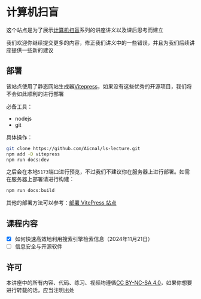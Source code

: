 # 计算机扫盲

这个站点是为了展示[计算机扫盲](https://ls.oneleaf.me)系列的讲座讲义以及课后思考而建立

我们欢迎你继续提交更多的内容，修正我们讲义中的一些错误，并且为我们后续讲座提供一些新的建议

## 部署

该站点使用了静态网站生成器[Vitepress](https://vitepress.dev/)，如果没有这些优秀的开源项目，我们将不会如此顺利的进行部署

必备工具：
- nodejs
- git

具体操作：
```bash
git clone https://github.com/Aicnal/ls-lecture.git
npm add -D vitepress
npm run docs:dev
```

之后会在本地`5173`端口进行预览，不过我们不建议你在服务器上进行部署。如需在服务器上部署请进行构建：

```bash
npm run docs:build
```

其他的部署方法可以参考：[部署 VitePress 站点](https://vitepress.dev/zh/guide/deploy#build-and-test-locally)

## 课程内容

- [x] 如何快速高效地利用搜索引擎检索信息（2024年11月21日）
- [ ] 信息安全与开源软件

## 许可

本讲座中的所有内容、代码、练习、视频均遵循[CC BY-NC-SA 4.0](https://creativecommons.org/licenses/by-nc-sa/4.0/)，如果你想要进行转载的话，应当注明出处